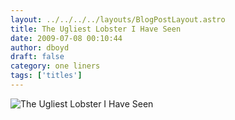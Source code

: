 ```yaml
---
layout: ../../../../layouts/BlogPostLayout.astro
title: The Ugliest Lobster I Have Seen
date: 2009-07-08 00:10:44
author: dboyd
draft: false
category: one liners
tags: ['titles']
---
```

<img
    srcset="https://img.selfiespirits.com/images/2009/07/lobsterGirl_480.avif 480w"
    sizes="(max-width: 480px) 100vw"
    src="https://img.selfiespirits.com/images/2009/07/lobsterGirl.jpg"
    alt="The Ugliest Lobster I Have Seen"
/>

